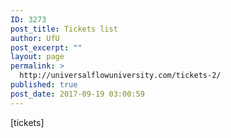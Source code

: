```yaml
---
ID: 3273
post_title: Tickets list
author: UfU
post_excerpt: ""
layout: page
permalink: >
  http://universalflowuniversity.com/tickets-2/
published: true
post_date: 2017-09-19 03:00:59
---
```

[tickets]